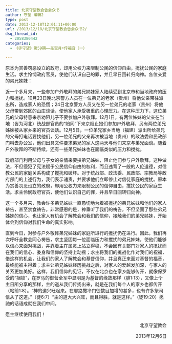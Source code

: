 ```yaml
---
title: 北京守望教会告会众书
author: 守望 编辑2
type: post
date: 2013-12-18T12:01:11+00:00
url: /2013/12/18/北京守望教会告会众书2/
dsq_thread_id:
  - 2058380442
categories:
  - 《＠守望》第59期——圣诞月•传福音（一）

---
```

<p class="mce-wp-more" title="更多...">
  原本为赏善罚恶设立的政府，却用公权力来限制公民的信仰自由，搅扰公民的家庭生活。求主怜悯政府官员，使他们认识自己的罪，并且早日回转归向神。<!--more-->各位亲爱的弟兄姊妹： 
</p>

近一个多月来，一些参加户外敬拜的弟兄姊妹家人陆续受到北京市和当地政府的压力和搅扰。10月23日晚北京警方人员在一位弟兄的老家（贵州）将他父亲带往派出所，造成家人的恐慌；24日北京警方人员又在另一位弟兄的老家（贵州）将他父母带到郊区的山庄谈话，使他家人承受极重的心理压力。在这种压力下，这位弟兄的父母特意来京劝阻儿子不要参加户外敬拜。12月1日，有两位姊妹的父亲在当地（皆为河北）统战部官员的“陪同”下来京阻止她们参加户外敬拜，另有两位弟兄姊妹被从家乡来的官员谈话。12月5日，一位弟兄家乡当地（福建）派出所给弟兄的父母打电话要找他们，另一位弟兄的父亲再次被当地（贵州）的政法委和民政部门叫去办公室，他们出具文件要求弟兄的家人这两天与他们来京与弟兄面谈。随着户外敬拜的不断持续，还有一些弟兄姊妹也在面临类似的压力和搅扰。

政府部门利用父母与子女的亲情来要挟弟兄姊妹，阻止他们参与户外敬拜，这种做法，不但侵犯了宪法赋予公民信仰自由的权利，而且违背了一般的人伦道德，对信教公民的家庭关系构成了搅扰和破坏。对于统战部、政法委、民政部、宗教局等政府部门的上述行为，我们表示谴责，并要求他们立即停止对信徒家庭的搅扰。原本为赏善罚恶设立的政府，却用公权力来限制公民的信仰自由，搅扰公民的家庭生活。求主怜悯政府官员，使他们认识自己的罪，并且早日回转归向神。

这一个多月来，教会许多弟兄姊妹一直恳切地为着被搅扰的弟兄姊妹和他们的家人祷告，甚至禁食祷告。非常感恩的是，神垂听了我们的祷告，不但坚固了那些弟兄姊妹的信心，也让家人有机会了解教会和我们的信仰，接触我们的弟兄姊妹，开始体会到信仰对我们生命的真实影响。

直到今日，对参与户外敬拜弟兄姊妹的家庭所进行的搅扰仍在进行。因此，我们再次呼吁全教会同心祷告，求主坚固每一位面临压力和搅扰的弟兄姊妹，使他们能够以信心来面对挑战，并靠着主在属灵上站立得稳，不会因有关部门对家人的搅扰而在我们的信心、委身和信仰的坚持上动摇；求主将我们的挑战化作对我们的祝福，借这样的机会，让我们的家人了解教会和基督信仰，并且真正来面对基督的福音，最终能被主得着；求主让弟兄姊妹经历挑战之后，对家人的爱越发加深，与家人的关系更加美好。这样，我们信仰的见证，不仅在北京也在家乡能够传开，就像保罗受的“捆锁”，在罗马的御营全军中显明是为基督的缘故那样（腓1:13），又像上个主日所分享的那样，主的道从我们传扬出来，就是在我们每个人的家乡也都传开（帖前1:8）。“神的道兴旺起来。在耶路撒冷门徒数目加增的甚多，也有许多祭司信从了这道。”（徒6:7）“主的道大大兴旺，而且得胜，就是这样。”（徒19:20）愿祂的话语成就在我们中间。

愿主继续使用我们！  

<p style="text-align: right;">
                                         北京守望教会
</p>

<p style="text-align: right;">
                                        2013年12月6日
</p>

&nbsp;